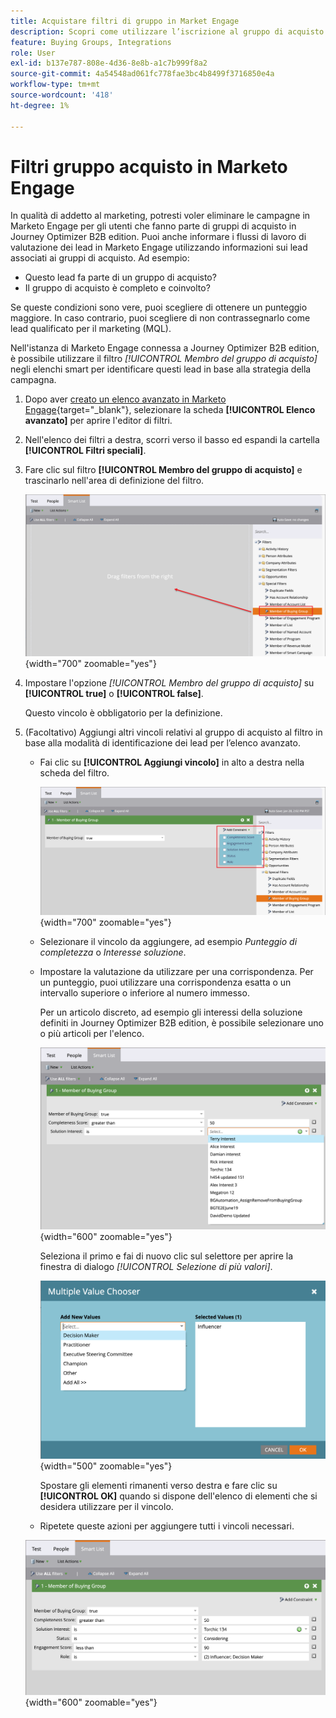 ```yaml
---
title: Acquistare filtri di gruppo in Market Engage
description: Scopri come utilizzare l’iscrizione al gruppo di acquisto per definire i filtri negli elenchi avanzati di Marketo Engage.
feature: Buying Groups, Integrations
role: User
exl-id: b137e787-808e-4d36-8e8b-a1c7b999f8a2
source-git-commit: 4a54548ad061fc778fae3bc4b8499f3716850e4a
workflow-type: tm+mt
source-wordcount: '418'
ht-degree: 1%

---
```


# Filtri gruppo acquisto in Marketo Engage

In qualità di addetto al marketing, potresti voler eliminare le campagne in Marketo Engage per gli utenti che fanno parte di gruppi di acquisto in Journey Optimizer B2B edition. Puoi anche informare i flussi di lavoro di valutazione dei lead in Marketo Engage utilizzando informazioni sui lead associati ai gruppi di acquisto. Ad esempio:

* Questo lead fa parte di un gruppo di acquisto?
* Il gruppo di acquisto è completo e coinvolto?

Se queste condizioni sono vere, puoi scegliere di ottenere un punteggio maggiore. In caso contrario, puoi scegliere di non contrassegnarlo come lead qualificato per il marketing (MQL).

Nell&#39;istanza di Marketo Engage connessa a Journey Optimizer B2B edition, è possibile utilizzare il filtro _[!UICONTROL Membro del gruppo di acquisto]_ negli elenchi smart per identificare questi lead in base alla strategia della campagna.

1. Dopo aver [creato un elenco avanzato in Marketo Engage](https://experienceleague.adobe.com/it/docs/marketo/using/product-docs/core-marketo-concepts/smart-lists-and-static-lists/creating-a-smart-list/create-a-smart-list){target="_blank"}, selezionare la scheda **[!UICONTROL Elenco avanzato]** per aprire l&#39;editor di filtri.

1. Nell&#39;elenco dei filtri a destra, scorri verso il basso ed espandi la cartella **[!UICONTROL Filtri speciali]**.

1. Fare clic sul filtro **[!UICONTROL Membro del gruppo di acquisto]** e trascinarlo nell&#39;area di definizione del filtro.

   ![Aggiungere il filtro Membro del gruppo di acquisto all&#39;elenco smart](./assets/me-member-of-buying-group-filter-add.png){width="700" zoomable="yes"}

1. Impostare l&#39;opzione _[!UICONTROL Membro del gruppo di acquisto]_ su **[!UICONTROL true]** o **[!UICONTROL false]**.

   Questo vincolo è obbligatorio per la definizione.

1. (Facoltativo) Aggiungi altri vincoli relativi al gruppo di acquisto al filtro in base alla modalità di identificazione dei lead per l’elenco avanzato.

   * Fai clic su **[!UICONTROL Aggiungi vincolo]** in alto a destra nella scheda del filtro.

     ![Seleziona un altro vincolo](./assets/me-member-of-buying-group-filter-add-constraint.png){width="700" zoomable="yes"}

   * Selezionare il vincolo da aggiungere, ad esempio _Punteggio di completezza_ o _Interesse soluzione_.

   * Impostare la valutazione da utilizzare per una corrispondenza. Per un punteggio, puoi utilizzare una corrispondenza esatta o un intervallo superiore o inferiore al numero immesso.

     Per un articolo discreto, ad esempio gli interessi della soluzione definiti in Journey Optimizer B2B edition, è possibile selezionare uno o più articoli per l&#39;elenco.

     ![Selezionare un valore per il vincolo dall&#39;elenco](./assets/me-member-of-buying-group-filter-constraint-list.png){width="600" zoomable="yes"}

     Seleziona il primo e fai di nuovo clic sul selettore per aprire la finestra di dialogo _[!UICONTROL Selezione di più valori]_.

     ![Selezionare più valori per il vincolo](./assets/me-member-of-buying-group-filter-constraint-multiple-value.png){width="500" zoomable="yes"}

     Spostare gli elementi rimanenti verso destra e fare clic su **[!UICONTROL OK]** quando si dispone dell&#39;elenco di elementi che si desidera utilizzare per il vincolo.

   * Ripetete queste azioni per aggiungere tutti i vincoli necessari.

   ![Filtro Membro del gruppo di acquisto con più vincoli](./assets/me-member-of-buying-group-filter-constraints-complete.png){width="600" zoomable="yes"}
